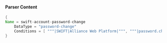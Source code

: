 #### Parser Content
```Java
{
Name = swift-account-password-change
    DataType = "password-change"
    Conditions = [ """|SWIFT|Alliance Web Platform|""", """|password.changed|"""]
}
```